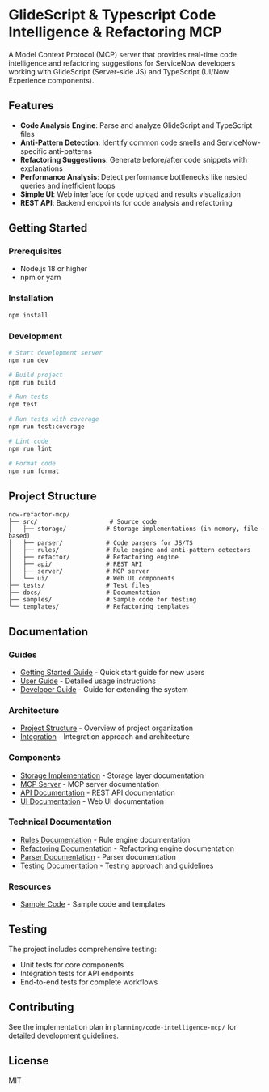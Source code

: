 # GlideScript & Typescript Code Intelligence & Refactoring MCP

A Model Context Protocol (MCP) server that provides real-time code intelligence and refactoring suggestions for ServiceNow developers working with GlideScript (Server-side JS) and TypeScript (UI/Now Experience components).

## Features

- **Code Analysis Engine**: Parse and analyze GlideScript and TypeScript files
- **Anti-Pattern Detection**: Identify common code smells and ServiceNow-specific anti-patterns
- **Refactoring Suggestions**: Generate before/after code snippets with explanations
- **Performance Analysis**: Detect performance bottlenecks like nested queries and inefficient loops
- **Simple UI**: Web interface for code upload and results visualization
- **REST API**: Backend endpoints for code analysis and refactoring

## Getting Started

### Prerequisites

- Node.js 18 or higher
- npm or yarn

### Installation

```bash
npm install
```

### Development

```bash
# Start development server
npm run dev

# Build project
npm run build

# Run tests
npm test

# Run tests with coverage
npm run test:coverage

# Lint code
npm run lint

# Format code
npm run format
```

## Project Structure

```
now-refactor-mcp/
├── src/                    # Source code
│   ├── storage/           # Storage implementations (in-memory, file-based)
│   ├── parser/            # Code parsers for JS/TS
│   ├── rules/             # Rule engine and anti-pattern detectors
│   ├── refactor/          # Refactoring engine
│   ├── api/               # REST API
│   ├── server/            # MCP server
│   └── ui/                # Web UI components
├── tests/                 # Test files
├── docs/                  # Documentation
├── samples/               # Sample code for testing
└── templates/             # Refactoring templates
```

## Documentation

### Guides

- [Getting Started Guide](docs/getting-started.md) - Quick start guide for new users
- [User Guide](docs/user-guide.md) - Detailed usage instructions
- [Developer Guide](docs/developer-guide.md) - Guide for extending the system

### Architecture

- [Project Structure](docs/project-structure.md) - Overview of project organization
- [Integration](docs/integration.md) - Integration approach and architecture

### Components

- [Storage Implementation](docs/storage.md) - Storage layer documentation
- [MCP Server](docs/mcp-server.md) - MCP server documentation
- [API Documentation](docs/api.md) - REST API documentation
- [UI Documentation](docs/ui.md) - Web UI documentation

### Technical Documentation

- [Rules Documentation](docs/rules.md) - Rule engine documentation
- [Refactoring Documentation](docs/refactor.md) - Refactoring engine documentation
- [Parser Documentation](docs/parser.md) - Parser documentation
- [Testing Documentation](docs/testing.md) - Testing approach and guidelines

### Resources

- [Sample Code](docs/samples.md) - Sample code and templates

## Testing

The project includes comprehensive testing:

- Unit tests for core components
- Integration tests for API endpoints
- End-to-end tests for complete workflows

## Contributing

See the implementation plan in `planning/code-intelligence-mcp/` for detailed development guidelines.

## License

MIT
